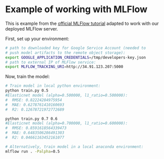 # Example of working with MLFlow

This is example from the [official MLFlow tutorial](https://www.mlflow.org/docs/latest/tutorials-and-examples/tutorial.html) adapted to work with our deployed MLFlow server.

First, set up your environment:
```sh
# path to downloaded key for Google Service Account (needed to 
# push model artifacts to the remote object storage):
export GOOGLE_APPLICATION_CREDENTIALS=/tmp/developers-key.json
# path to external IP of MLFlow service:
export MLFLOW_TRACKING_URI=http://34.91.123.207:5000
```

Now, train the model:
```sh
# Train model in local python environment:
python train.py 0.5                                  
#Elasticnet model (alpha=0.500000, l1_ratio=0.500000):
#  RMSE: 0.82224284975954
#  MAE: 0.6278761410160693
#  R2: 0.12678721972772689

python train.py 0.7 0.6
#Elasticnet model (alpha=0.700000, l1_ratio=0.600000):
#  RMSE: 0.8591618564339473
#  MAE: 0.6483506286491303
#  R2: 0.04661163452161077

# Alternatively, train model in a local anaconda environment:
mlflow run . -Palpha=0.5
```
